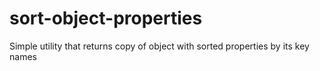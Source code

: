 # sort-object-properties
Simple utility that returns copy of object with sorted properties by its key names
